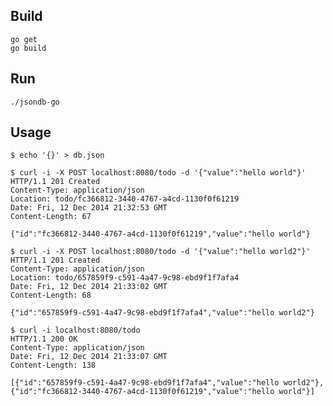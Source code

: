 ## Build

	go get
	go build

## Run

	./jsondb-go

## Usage
	$ echo '{}' > db.json 

	$ curl -i -X POST localhost:8080/todo -d '{"value":"hello world"}'
	HTTP/1.1 201 Created
	Content-Type: application/json
	Location: todo/fc366812-3440-4767-a4cd-1130f0f61219
	Date: Fri, 12 Dec 2014 21:32:53 GMT
	Content-Length: 67

	{"id":"fc366812-3440-4767-a4cd-1130f0f61219","value":"hello world"}

	$ curl -i -X POST localhost:8080/todo -d '{"value":"hello world2"}'
	HTTP/1.1 201 Created
	Content-Type: application/json
	Location: todo/657859f9-c591-4a47-9c98-ebd9f1f7afa4
	Date: Fri, 12 Dec 2014 21:33:02 GMT
	Content-Length: 68

	{"id":"657859f9-c591-4a47-9c98-ebd9f1f7afa4","value":"hello world2"}

	$ curl -i localhost:8080/todo
	HTTP/1.1 200 OK
	Content-Type: application/json
	Date: Fri, 12 Dec 2014 21:33:07 GMT
	Content-Length: 138

	[{"id":"657859f9-c591-4a47-9c98-ebd9f1f7afa4","value":"hello world2"},{"id":"fc366812-3440-4767-a4cd-1130f0f61219","value":"hello world"}]